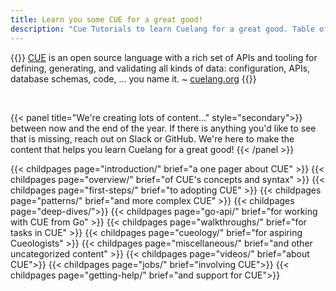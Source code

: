 ```yaml
---
title: Learn you some CUE for a great good!
description: "Cue Tutorials to learn Cuelang for a great good. Table of contents and links to the website."
---
```


{{<lead>}}
[CUE](https://cuelang.org) is an open source language with a rich set of APIs and tooling
for defining, generating, and validating all kinds of data:
configuration, APIs, database schemas, code, … you name it.
 ~ [cuelang.org](https://cuelang.org)
{{</lead>}}

<br>

{{< panel title="We're creating lots of content..." style="secondary">}}
between now and the end of the year. If there is anything you'd like to see that is missing, reach out on Slack or GitHub.
We're here to make the content that helps you learn Cuelang for a great good!
{{< /panel >}}

{{< childpages page="introduction/" brief="a one pager about CUE" >}}
{{< childpages page="overview/" brief="of CUE's concepts and syntax" >}}
{{< childpages page="first-steps/" brief="to adopting CUE" >}}
{{< childpages page="patterns/" brief="and more complex CUE" >}}
{{< childpages page="deep-dives/">}}
{{< childpages page="go-api/" brief="for working with CUE from Go" >}}
{{< childpages page="walkthroughs/" brief="for tasks in CUE" >}}
{{< childpages page="cueology/" brief="for aspiring Cueologists" >}}
{{< childpages page="miscellaneous/" brief="and other uncategorized content" >}}
{{< childpages page="videos/" brief="about CUE">}}
{{< childpages page="jobs/" brief="involving CUE">}}
{{< childpages page="getting-help/" brief="and support for CUE">}}


